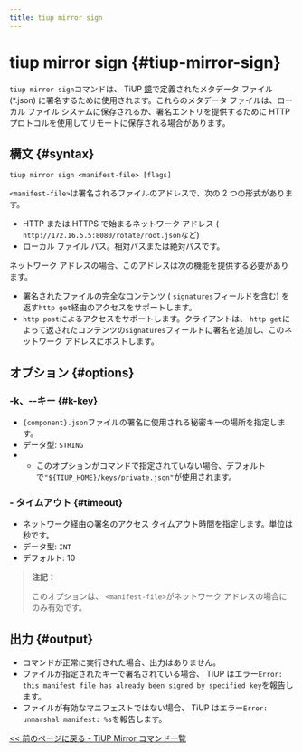 ```yaml
---
title: tiup mirror sign
---
```


# tiup mirror sign {#tiup-mirror-sign}

`tiup mirror sign`コマンドは、 TiUP [鏡](/tiup/tiup-mirror-reference.md)で定義されたメタデータ ファイル (*.json) に署名するために使用されます。これらのメタデータ ファイルは、ローカル ファイル システムに保存されるか、署名エントリを提供するために HTTP プロトコルを使用してリモートに保存される場合があります。

## 構文 {#syntax}

```shell
tiup mirror sign <manifest-file> [flags]
```

`<manifest-file>`は署名されるファイルのアドレスで、次の 2 つの形式があります。

-   HTTP または HTTPS で始まるネットワーク アドレス ( `http://172.16.5.5:8080/rotate/root.json`など)
-   ローカル ファイル パス。相対パスまたは絶対パスです。

ネットワーク アドレスの場合、このアドレスは次の機能を提供する必要があります。

-   署名されたファイルの完全なコンテンツ ( `signatures`フィールドを含む) を返す`http get`経由のアクセスをサポートします。
-   `http post`によるアクセスをサポートします。クライアントは、 `http get`によって返されたコンテンツの`signatures`フィールドに署名を追加し、このネットワーク アドレスにポストします。

## オプション {#options}

### -k、--キー {#k-key}

-   `{component}.json`ファイルの署名に使用される秘密キーの場所を指定します。
-   データ型: `STRING`
-   -   このオプションがコマンドで指定されていない場合、デフォルトで`"${TIUP_HOME}/keys/private.json"`が使用されます。

### - タイムアウト {#timeout}

-   ネットワーク経由の署名のアクセス タイムアウト時間を指定します。単位は秒です。
-   データ型: `INT`
-   デフォルト: 10

> **注記：**
>
> このオプションは、 `<manifest-file>`がネットワーク アドレスの場合にのみ有効です。

## 出力 {#output}

-   コマンドが正常に実行された場合、出力はありません。
-   ファイルが指定されたキーで署名されている場合、 TiUP はエラー`Error: this manifest file has already been signed by specified key`を報告します。
-   ファイルが有効なマニフェストではない場合、 TiUP はエラー`Error: unmarshal manifest: %s`を報告します。

[&lt;&lt; 前のページに戻る - TiUP Mirror コマンド一覧](/tiup/tiup-command-mirror.md#command-list)
